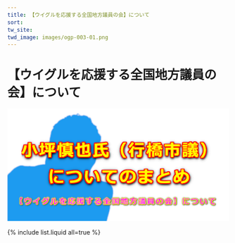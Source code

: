 ```yaml
---
title: 【ウイグルを応援する全国地方議員の会】について   
sort: 
tw_site: 
twd_image: images/ogp-003-01.png  
---
```


# 【ウイグルを応援する全国地方議員の会】について  

![ウイグルを応援する会](images/ogp-003-01.png)

{% include list.liquid all=true %}
